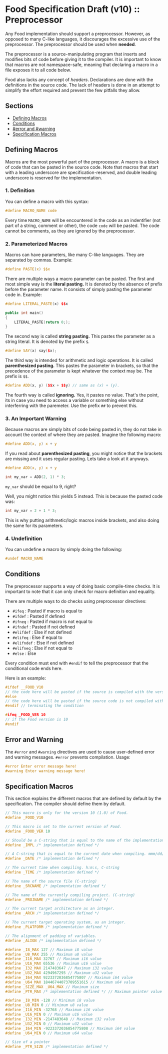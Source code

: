 # Food Specification Draft (v10) :: Preprocessor
Any Food implementation should support a preprocessor. However, as opposed to many C-like languages, it discourages the excessive use of the preprocessor. The preprocessor should be used when **needed**.

The preprocessor is a source-manipulating program that inserts and modifies bits of code before giving it to the compiler. It is important to know that macros are not namespace-safe, meaning that declaring a macro in a file exposes it to all code below.

Food also lacks any concept of *headers*. Declarations are done with the definitions in the source code. The lack of headers is done in an attempt to simplify the effort required and prevent the few pitfalls they allow.
## Sections
 - [Defining Macros](#defining-macros)
 - [Conditions](#conditions)
 - [#error and #warning](#error-and-warning)
 - [Specification Macros](#specification-macros)

## Defining Macros
Macros are the most powerful part of the preprocessor. A macro is a block of code that can be pasted in the source code. Note that macros that start with a leading underscore are specification-reserved, and double leading underscore is reserved for the implementation.

### 1. Definition
You can define a macro with this syntax:
```c
#define MACRO_NAME code
```
Every time `MACRO_NAME` will be encountered in the code as an indentifier (not part of a string, comment or other), the code `code` will be pasted. The code cannot be comments, as they are ignored by the preprocessor.

### 2. Parameterized Macros
Macros can have parameters, like many C-like languages. They are separated by commas. Example:
```c
#define PASTE(x) $$x
```
There are multiple ways a macro parameter can be pasted. The first and most simple way is the **literal pasting.** It is denoted by the absence of prefix before the parameter name. It consists of simply pasting the parameter code in. Example:
```cpp
#define LITERAL_PASTE(x) $$x

public int main()
{
	LITERAL_PASTE(return 0;);
}
```
The second way is called **string pasting.** This pastes the parameter as a string literal. It is denoted by the prefix `$`.
```cpp
#define SAY(x) say($x);
```
The third way is intended for arithmetic and logic operations. It is called **parenthesized pasting.** This pastes the parameter in brackets, so that the precedence of the parameter is kept whatever the context may be. The prefix is `$$`.
```cpp
#define ADD(x, y) ($$x + $$y) // same as (x) + (y).
```
The fourth way is called **ignoring.** Yes, it pastes no value. That's the point, its in case you need to access a variable or something else without interferring with the paremeter. Use the prefix `##` to prevent this.

### **3. An Important Warning**
Because macros are simply bits of code being pasted in, they do not take in account the context of where they are pasted. Imagine the following macro:
```c
#define ADD(x, y) x + y
```
If you read about **parenthesized pasting**, you might notice that the brackets are missing and it uses regular pasting. Lets take a look at it anyways.
```c
#define ADD(x, y) x + y

int my_var = ADD(2, 1) * 3;
```
`my_var` should be equal to 9, right?

Well, you might notice this yields 5 instead. This is because the pasted code was:
```c
int my_var = 2 + 1 * 3;
```
This is why putting arithmetic/logic macros inside brackets, and also doing the same for its parameters.

### 4. Undefinition
You can undefine a macro by simply doing the following:
```c
#undef MACRO_NAME
```


## Conditions
The preprocessor supports a way of doing basic compile-time checks. It is important to note that it can only check for macro definition and equality.

There are multiple ways to do checks using preprocessor directives:
 - `#ifeq` : Pasted if macro is equal to
 - `#ifdef` : Pasted if defined
 - `#ifneq` : Pasted if macro is not equal to
 - `#ifndef` : Pasted if not defined
 - `#elifdef` : Else if not defined
 - `#elifeq` : Else if equal to
 - `#elifndef` : Else if not defined
 - `#elifneq` : Else if not equal to
 - `#else` : Else

Every condition must end with `#endif` to tell the preprocessor that the conditional code ends here.

Here is an example:
```c
#ifdef __FOOD_V10
// the code here will be pasted if the source is compiled with the version 1.0 of Food.
#else
// the code here will be pasted if the source code is not compiled with  the version 1.0 Food.
#endif // terminating the condition

#ifeq _FOOD_VER 10
// if the Food version is 10
#endif
```

## Error and Warning
The `#error` and `#warning` directives are used to cause user-defined error and warning messages. `#error` prevents compilation. Usage:
```c
#error Enter error message here!
#warning Enter warning message here!
```

## Specification Macros
This section explains the different macros that are defined by default by the specification. The compiler should define them by default.
```c
// This macro is only for the version 10 (1.0) of Food.
#define _FOOD_V10

// This macro is set to the current version of Food.
#define _FOOD_VER 10

// Should be a C-string that is equal to the name of the implementation.
#define _IMPL /* implementation defined */

// A C-string that is equal to the current date when compiling. mmm/dd/yyyy
#define _DATE /* implementation defined */

// The current time when compiling. h:m:s, C-string
#define _TIME /* implementation defined */

// The name of the source file (C-string)
#define _SRCNAME /* implementation defined */

// The name of the currently compiling project. (C-string)
#define _PROJNAME /* implementation defined */

// The current target architecture as an integer.
#define _ARCH /* implementation defined */

// The current target operating system, as an integer.
#define _PLATFORM /* implementation defined */

// The alignment of padding of variables.
#define _ALIGN /* implementation defined */

#define _I8_MAX 127 // Maximum i8 value
#define _U8_MAX 255 // Maximum u8 value
#define _I16_MAX 32767 // Maximum i16 value
#define _U16_MAX 65536 // Maximum u16 value
#define _I32_MAX 2147483647 // Maximum i32 value
#define _U32_MAX 4294967295 // Maximum u32 value
#define _I64_MAX 9223372036854775807 // Maximum i64 value
#define _U64_MAX 18446744073709551615 // Maximum u64 value
#define _SIZE_MAX _U64_MAX // Maximum size
#define _PTR_MAX /* implementation defined */ // Maximum pointer value

#define _I8_MIN -128 // Minimum i8 value
#define _U8_MIN 0 // Minimum u8 value
#define _I16_MIN -32768 // Maximum i16 value
#define _U16_MIN 0 // Maximum u16 value
#define _I32_MIN -2147483648 // Maximum i32 value
#define _U32_MIN 0 // Maximum u32 value
#define _I64_MIN -9223372036854775808 // Maximum i64 value
#define _U64_MIN 0 // Maximum u64 value

// Size of a pointer
#define _PTR_SIZE /* implementation defined */
```

